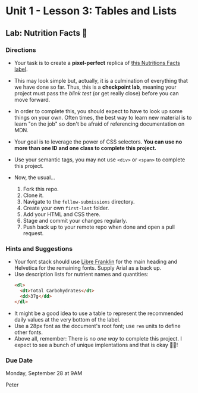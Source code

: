 # Unit 1 - Lesson 3: Tables  and Lists
## Lab: Nutrition Facts 🍇

### Directions
* Your task is to create a **pixel-perfect** replica of [this Nutritions Facts label](http://d3jtzah944tvom.cloudfront.net/lesson_5/nutrition_facts_label/label.html).
* This may look simple but, actually, it is a culmination of everything that we have done so far. Thus, this is a **checkpoint lab**, meaning your project must pass the _blink test_ (or get really close) before you can move forward.
* In order to complete this, you should expect to have to look up some things on your own. Often times, the best way to learn new material is to learn "on the job" so don't be afraid of referencing documentation on MDN.
* Your goal is to leverage the power of CSS selectors. **You can use no more than one ID and one class to complete this project.**
* Use your semantic tags, you may not use `<div>` or `<span>` to complete this project.

* Now, the usual...
  1. Fork this repo.
  2. Clone it.
  3. Navigate to the `fellow-submissions` directory.
  4. Create your own `first-last` folder.
  5. Add your HTML and CSS there.
  6. Stage and commit your changes regularly.
  7. Push back up to your remote repo when done and open a pull request.

### Hints and Suggestions
* Your font stack should use [Libre Franklin](https://fonts.google.com/specimen/Libre+Franklin) for the main heading and Helvetica for the remaining fonts. Supply Arial as a back up.
* Use description lists for nutrient names and quantities:
  ```html
  <dl>
    <dt>Total Carbohydrates</dt>
    <dd>37g</dd>
  </dl>
  ```
* It might be a good idea to use a table to represent the recommended daily values at the very bottom of the label.
* Use a 28px font as the document's root font; use `rem` units to define other fonts.
* Above all, remember: There is no _one way_ to complete this project. I expect to see a bunch of unique implentations and that is okay 👌🏾!

### Due Date
Monday, September 28 at 9AM

Peter

